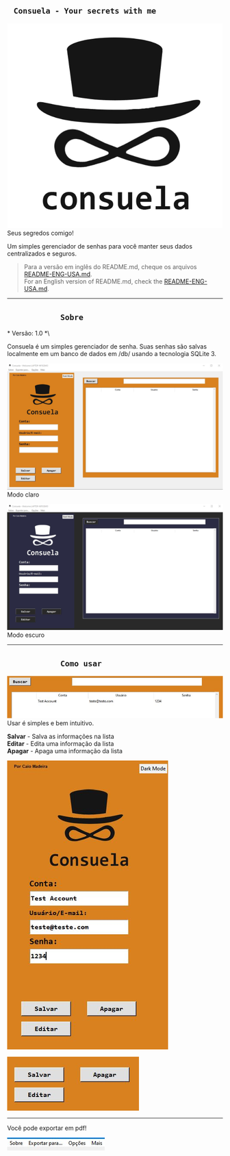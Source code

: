 ## &nbsp;&nbsp; ``Consuela - Your secrets with me``

![Logo](img/consuela_logo_2.png)  
Seus segredos comigo!

Um simples gerenciador de senhas para você manter seus dados centralizados e seguros.

> Para a versão em inglês do README.md, cheque os arquivos [README-ENG-USA.md](README-ENG-USA.md).<br>
>For an English version of README.md, check the [README-ENG-USA.md](README-ENG-USA.md).
-------
## &nbsp;&nbsp;&nbsp;&nbsp;&nbsp;&nbsp;&nbsp;&nbsp;&nbsp;&nbsp;&nbsp;&nbsp;&nbsp;&nbsp;&nbsp;&nbsp;&nbsp;&nbsp;&nbsp;&nbsp;&nbsp;&nbsp;&nbsp;&nbsp;  ``Sobre``

\* Versão: 1.0 *\

Consuela é um simples gerenciador de senha. Suas senhas são salvas localmente em um banco de dados em
/db/ usando a tecnologia SQLite 3.


![print](prints/light_mode_print.JPG) 
Modo claro

![print2](prints/dark_mode_print.JPG) 
Modo escuro

-------
## &nbsp;&nbsp;&nbsp;&nbsp;&nbsp;&nbsp;&nbsp;&nbsp;&nbsp;&nbsp;&nbsp;&nbsp;&nbsp;&nbsp;&nbsp;&nbsp;&nbsp;&nbsp;&nbsp;&nbsp;&nbsp;&nbsp;&nbsp;&nbsp;  ``Como usar``   

![print5](prints/account_list.JPG) 
Usar é simples e bem intuitivo.  <p>
**Salvar** - Salva as informações na lista  
**Editar** - Edita uma informação da lista  
**Apagar** - Apaga uma informação da lista  

![print3](prints/print_text.JPG) 

![print4](prints/saver_edit_erase.JPG) 

___
Você pode exportar em pdf!

![print4](prints/export_to_pdf.JPG) 



